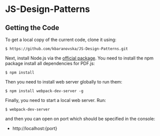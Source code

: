 # JS-Design-Patterns

## Getting the Code

To get a local copy of the current code, clone it using:

    $ https://github.com/kbaranovska/JS-Design-Patterns.git

Next, install Node.js via the [official package](http://nodejs.org).
You need to install the npm package install all dependencies for PDF.js:

    $ npm install

Then you need to install web server globally to run them:

    $ npm install webpack-dev-server -g

Finally, you need to start a local web server. Run:

    $ webpack-dev-server

and then you can open on port which should be specified in the console:

+ http://localhost:{port}
